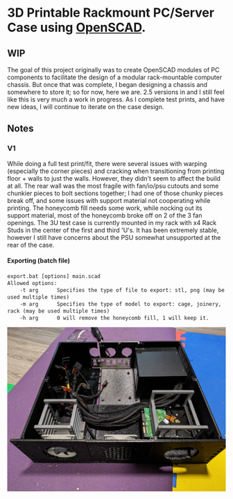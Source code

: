 # 3D Printable Rackmount PC/Server Case using [OpenSCAD](https://openscad.org/).
## WIP
The goal of this project originally was to create OpenSCAD modules of PC components to facilitate the design of a modular rack-mountable computer chassis. But once that was complete, I began designing a chassis and somewhere to store it; so for now, here we are. 2.5 versions in and I still feel like this is very much a work in progress. As I complete test prints, and have new ideas, I will continue to iterate on the case design.

## Notes
### V1
While doing a full test print/fit, there were several issues with warping (especially the corner pieces) and cracking when transitioning from printing floor + walls to just the walls. However, they didn't seem to affect the build at all. The rear wall was the most fragile with fan/io/psu cutouts and some chunkier pieces to bolt sections together; I had one of those chunky pieces break off, and some issues with support material not cooperating while printing. The honeycomb fill needs some work, while nocking out its support material, most of the honeycomb broke off on 2 of the 3 fan openings.  The 3U test case is currently mounted in my rack with x4 Rack Studs in the center of the first and third 'U's. It has been extremely stable, however I still have concerns about the PSU somewhat unsupported at the rear of the case.

#### Exporting (batch file)
```
export.bat [options] main.scad
Allowed options:
	-t arg		Specifies the type of file to export: stl, png (may be used multiple times)
	-m arg		Specifies the type of model to export: cage, joinery, rack (may be used multiple times)
	-h arg		0 will remove the honeycomb fill, 1 will keep it.
```

![Chassis Test Fit](testfit.jpg "V1 Test Fit")
